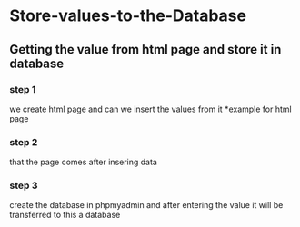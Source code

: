 # Store-values-to-the-Database
## Getting the value from html page and store it in database

### step 1
we create html page and can we insert the values from it
*example for html page 


### step 2
that the page comes after insering data 


### step 3 
create the database in phpmyadmin and after entering the value it will be transferred to this a database
